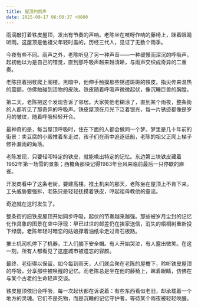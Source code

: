 ```yaml
---
title: 屋顶的雨声
date: 2025-09-17 06:00:37 +0800
---
```


雨滴敲打着铁皮屋顶，发出有节奏的声响。老陈坐在吱呀作响的藤椅上，眯着眼睛听雨。这屋顶是他祖父年轻时盖的，历经三代人，见证了无数个雨季。

今夜有些不同。雨声之外，老陈听见了另一种声音——一种缓慢而深沉的呼吸声。起初他以为是自己的错觉，直到那呼吸声越来越清晰，与雨声交织成奇异的二重奏。

老陈拄着拐杖爬上阁楼。黑暗中，他伸手触摸那些锈迹斑斑的铁皮。指尖传来温热的震颤，仿佛触碰到活物的皮肤。铁皮随着呼吸声微微起伏，像沉睡巨兽的胸膛。

第二天，老陈把这个发现告诉了邻居。大家笑他老糊涂了，直到某个雨夜，整条街的人都听见了那奇异的呼吸声。铁皮屋顶在月光下泛着银光，每一片锈迹都像是岁月的皱纹，随着呼吸轻轻开合。

最神奇的是，每当屋顶呼吸时，住在下面的人都会做同一个梦。梦里是几十年前的街景：卖豆腐的小贩推着车走过，孩子们在雨中追逐纸船，老陈的祖父正爬上梯子修补漏雨的角落。

老陈发现，只要轻叩特定的铁皮，就能唤出特定的记忆。东边第三块铁皮藏着1962年第一场雪的景象；西檐角那块记得1983年台风来临前最后一只停歇的麻雀。

开发商看中了这条老街，要建高楼。推土机来的那天，老陈坐在屋顶上不肯下来。工头威胁要强拆，老陈只是轻轻抚摸着铁皮，哼起祖母教他的童谣。

奇迹就在这时发生了。

整条街的旧铁皮屋顶开始同步呼吸，起伏的节奏越来越强。那些被岁月尘封的记忆化作具象的图景在空中浮现：早已过世的邮差仍在挨家送信，消失的梧桐树重新投下绿荫，老陈年轻时暗恋的姑娘撑着油纸伞走过青石板路。

推土机司机停下了机器，工人们摘下安全帽。有人开始哭泣，有人露出微笑。在这一刻，所有人都看见了这座城市被遗忘的容颜。

最终，老街得以保留。如今每到雨天，人们就会聚在老陈的屋檐下，聆听铁皮屋顶的呼吸，分享那些被唤醒的记忆。而老陈总是坐在他的藤椅上，眯着眼睛，仿佛在与某个古老的生命轻声交谈。

铁皮屋顶依旧会呼吸，每一次起伏都在诉说着：有些东西看似老旧，却承载着一个地方的灵魂。它们不是死物，而是沉睡的记忆守护者，等待某个雨夜被轻轻唤醒。
